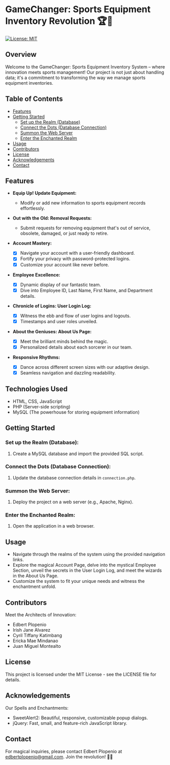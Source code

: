 # GameChanger: Sports Equipment Inventory Revolution 🏆🚀

[![License: MIT](https://img.shields.io/badge/License-MIT-yellow.svg)](https://opensource.org/licenses/MIT)

## Overview

Welcome to the GameChanger: Sports Equipment Inventory System – where innovation meets sports management! Our project is not just about handling data; it's a commitment to transforming the way we manage sports equipment inventories.

## Table of Contents

- [Features](#features)
- [Getting Started](#getting-started)
  - [Set up the Realm (Database)](#set-up-the-realm-database)
  - [Connect the Dots (Database Connection)](#connect-the-dots-database-connection)
  - [Summon the Web Server](#summon-the-web-server)
  - [Enter the Enchanted Realm](#enter-the-enchanted-realm)
- [Usage](#usage)
- [Contributors](#contributors)
- [License](#license)
- [Acknowledgements](#acknowledgements)
- [Contact](#contact)

## Features

- **Equip Up! Update Equipment:**
  - Modify or add new information to sports equipment records effortlessly.

- **Out with the Old: Removal Requests:**
  - Submit requests for removing equipment that's out of service, obsolete, damaged, or just ready to retire.

- **Account Mastery:**
  - [x] Navigate your account with a user-friendly dashboard.
  - [x] Fortify your privacy with password-protected logins.
  - [x] Customize your account like never before.

- **Employee Excellence:**
  - [x] Dynamic display of our fantastic team.
  - [x] Dive into Employee ID, Last Name, First Name, and Department details.

- **Chronicle of Logins: User Login Log:**
  - [x] Witness the ebb and flow of user logins and logouts.
  - [x] Timestamps and user roles unveiled.

- **About the Geniuses: About Us Page:**
  - [x] Meet the brilliant minds behind the magic.
  - [x] Personalized details about each sorcerer in our team.

- **Responsive Rhythms:**
  - [x] Dance across different screen sizes with our adaptive design.
  - [x] Seamless navigation and dazzling readability.

## Technologies Used

- HTML, CSS, JavaScript
- PHP (Server-side scripting)
- MySQL (The powerhouse for storing equipment information)

## Getting Started

### Set up the Realm (Database):

1. Create a MySQL database and import the provided SQL script.

### Connect the Dots (Database Connection):

1. Update the database connection details in `connection.php`.

### Summon the Web Server:

1. Deploy the project on a web server (e.g., Apache, Nginx).

### Enter the Enchanted Realm:

1. Open the application in a web browser.

## Usage

- Navigate through the realms of the system using the provided navigation links.
- Explore the magical Account Page, delve into the mystical Employee Section, unveil the secrets in the User Login Log, and meet the wizards in the About Us Page.
- Customize the system to fit your unique needs and witness the enchantment unfold.

## Contributors

Meet the Architects of Innovation:

- Edbert Plopenio
- Irish Jane Alvarez
- Cyril Tiffany Katimbang
- Ericka Mae Mindanao
- Juan Miguel Montealto

## License

This project is licensed under the MIT License - see the LICENSE file for details.

## Acknowledgements

Our Spells and Enchantments:

- SweetAlert2: Beautiful, responsive, customizable popup dialogs.
- jQuery: Fast, small, and feature-rich JavaScript library.

## Contact

For magical inquiries, please contact Edbert Plopenio at edbertplopenio@gmail.com. Join the revolution! 🌟🔮

